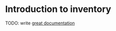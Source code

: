 # Introduction to inventory

TODO: write [great documentation](http://jacobian.org/writing/what-to-write/)
